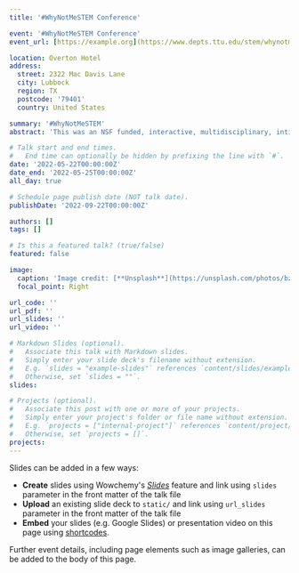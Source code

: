 ```yaml
---
title: '#WhyNotMeSTEM Conference'

event: '#WhyNotMeSTEM Conference'
event_url: [https://example.org](https://www.depts.ttu.edu/stem/whynotmestem/index.php)

location: Overton Hotel
address:
  street: 2322 Mac Davis Lane
  city: Lubbock
  region: TX
  postcode: '79401'
  country: United States

summary: '#WhyNotMeSTEM'
abstract: 'This was an NSF funded, interactive, multidisciplinary, intimate, hands-on, and engaged conference with the goal of identifying and executing actionable steps to make STEM more inclusive. The framework of the project featered a holistic, developmental response to promote diversity in STEM'

# Talk start and end times.
#   End time can optionally be hidden by prefixing the line with `#`.
date: '2022-05-22T00:00:00Z'
date_end: '2022-05-25T00:00:00Z'
all_day: true

# Schedule page publish date (NOT talk date).
publishDate: '2022-09-22T00:00:00Z'

authors: []
tags: []

# Is this a featured talk? (true/false)
featured: false

image:
  caption: 'Image credit: [**Unsplash**](https://unsplash.com/photos/bzdhc5b3Bxs)'
  focal_point: Right

url_code: ''
url_pdf: ''
url_slides: ''
url_video: ''

# Markdown Slides (optional).
#   Associate this talk with Markdown slides.
#   Simply enter your slide deck's filename without extension.
#   E.g. `slides = "example-slides"` references `content/slides/example-slides.md`.
#   Otherwise, set `slides = ""`.
slides:

# Projects (optional).
#   Associate this post with one or more of your projects.
#   Simply enter your project's folder or file name without extension.
#   E.g. `projects = ["internal-project"]` references `content/project/deep-learning/index.md`.
#   Otherwise, set `projects = []`.
projects:
---
```


Slides can be added in a few ways:

- **Create** slides using Wowchemy's [_Slides_](https://wowchemy.com/docs/managing-content/#create-slides) feature and link using `slides` parameter in the front matter of the talk file
- **Upload** an existing slide deck to `static/` and link using `url_slides` parameter in the front matter of the talk file
- **Embed** your slides (e.g. Google Slides) or presentation video on this page using [shortcodes](https://wowchemy.com/docs/writing-markdown-latex/).

Further event details, including page elements such as image galleries, can be added to the body of this page.
